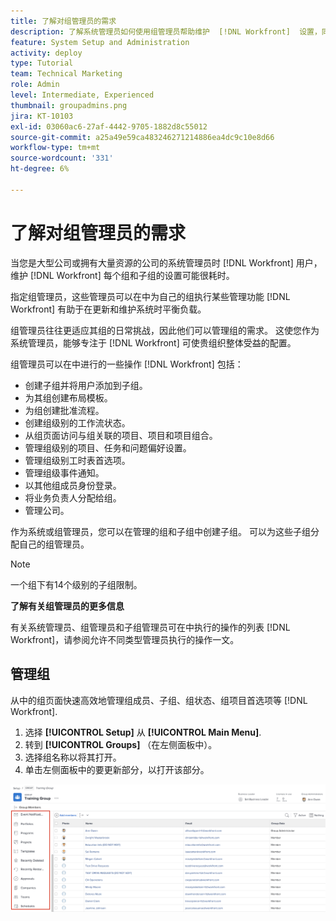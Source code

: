 ```yaml
---
title: 了解对组管理员的需求
description: 了解系统管理员如何使用组管理员帮助维护  [!DNL Workfront]  设置，同时让组对其工作有更多的控制权。
feature: System Setup and Administration
activity: deploy
type: Tutorial
team: Technical Marketing
role: Admin
level: Intermediate, Experienced
thumbnail: groupadmins.png
jira: KT-10103
exl-id: 03060ac6-27af-4442-9705-1882d8c55012
source-git-commit: a25a49e59ca483246271214886ea4dc9c10e8d66
workflow-type: tm+mt
source-wordcount: '331'
ht-degree: 6%

---
```


# 了解对组管理员的需求

<!---
21.4 updates have been made
--->

当您是大型公司或拥有大量资源的公司的系统管理员时 [!DNL Workfront] 用户，维护 [!DNL Workfront] 每个组和子组的设置可能很耗时。

指定组管理员，这些管理员可以在中为自己的组执行某些管理功能 [!DNL Workfront] 有助于在更新和维护系统时平衡负载。

组管理员往往更适应其组的日常挑战，因此他们可以管理组的需求。 这使您作为系统管理员，能够专注于 [!DNL Workfront] 可使贵组织整体受益的配置。

组管理员可以在中进行的一些操作 [!DNL Workfront] 包括：

* 创建子组并将用户添加到子组。
* 为其组创建布局模板。
* 为组创建批准流程。
* 创建组级别的工作流状态。
* 从组页面访问与组关联的项目、项目和项目组合。
* 管理组级别的项目、任务和问题偏好设置。
* 管理组级别工时表首选项。
* 管理组级事件通知。
* 以其他组成员身份登录。
* 将业务负责人分配给组。
* 管理公司。

作为系统或组管理员，您可以在管理的组和子组中创建子组。 可以为这些子组分配自己的组管理员。

>[!NOTE]
>
>一个组下有14个级别的子组限制。

**了解有关组管理员的更多信息**

<!---
bullet points below need hyperlinks
--->

有关系统管理员、组管理员和子组管理员可在中执行的操作的列表 [!DNL Workfront]，请参阅允许不同类型管理员执行的操作一文。

## 管理组

从中的组页面快速高效地管理组成员、子组、组状态、组项目首选项等 [!DNL Workfront].

1. 选择 **[!UICONTROL Setup]** 从 **[!UICONTROL Main Menu]**.
1. 转到 **[!UICONTROL Groups]** （在左侧面板中）。
1. 选择组名称以将其打开。
1. 单击左侧面板中的要更新部分，以打开该部分。

![“组”页面](assets/admin-fund-manage-a-group.png)

<!---
learn more URLs
Create and manage groups 
Create and manage subgroups 
Business leader overview 
--->
